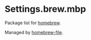 # Settings.brew.mbp

Package list for [homebrew](http://brew.sh/).

Managed by [homebrew-file](https://github.com/rcmdnk/homebrew-file).